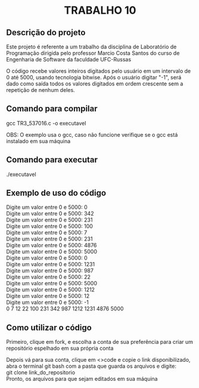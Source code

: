 <h1 align="center"> TRABALHO 10 </h1>

<h2> Descrição do projeto </h2>

Este projeto é referente a um trabalho da disciplina de Laboratório de Programação dirigida pelo professor Marcio Costa Santos do curso de Engenharia de Software da faculdade UFC-Russas <br>

O código recebe valores inteiros digitados pelo usuário em um intervalo de 0 até 5000, usando tecnologia bitwise. Após o usuário digitar "-1", será dado como saída todos os valores digitados em ordem crescente sem a repetição de nenhum deles.

<h2> Comando para compilar </h2>

gcc TR3_537016.c -o executavel

OBS: O exemplo usa o gcc, caso não funcione verifique se o gcc está instalado em sua máquina

<h2> Comando para executar </h2>

./executavel

<h2> Exemplo de uso do código </h2>


  Digite um valor entre 0 e 5000: 0 <br>
  Digite um valor entre 0 e 5000: 342 <br>
  Digite um valor entre 0 e 5000: 231 <br>
  Digite um valor entre 0 e 5000: 100 <br>
  Digite um valor entre 0 e 5000: 7 <br>
  Digite um valor entre 0 e 5000: 231 <br>
  Digite um valor entre 0 e 5000: 4876 <br>
  Digite um valor entre 0 e 5000: 5000 <br>
  Digite um valor entre 0 e 5000: 0 <br>
  Digite um valor entre 0 e 5000: 1231 <br>
  Digite um valor entre 0 e 5000: 987 <br>
  Digite um valor entre 0 e 5000: 22 <br>
  Digite um valor entre 0 e 5000: 5000 <br>
  Digite um valor entre 0 e 5000: 1212 <br>
  Digite um valor entre 0 e 5000: 12 <br>
  Digite um valor entre 0 e 5000: -1 <br>
  0 7 12 22 100 231 342 987 1212 1231 4876 5000 <br>


<h2> Como utilizar o código </h2>

Primeiro, clique em fork, e escolha a conta de sua preferência para criar um repositório espelhado em sua própria conta <br>

Depois vá para sua conta, clique em <>code e copie o link disponibilizado, abra o terminal git bash com a pasta que guarda os arquivos e digite: <br>
git clone link_do_repositorio <br>
Pronto, os arquivos para que sejam editados em sua máquina

